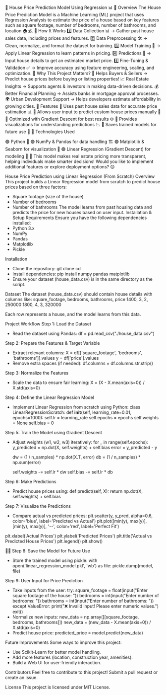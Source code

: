 🏡 House Price Prediction Model Using Regression 📊
🔹 Overview
The House Price Prediction Model is a Machine Learning (ML) project that uses Regression Analysis to estimate the price of a house based on key features such as square footage, number of bedrooms, number of bathrooms, and location 🏠💰.
🔹 How It Works
1️⃣ Data Collection 📊 → Gather past house sales data, including prices and features.
2️⃣ Data Preprocessing 🛠️ → Clean, normalize, and format the dataset for training.
3️⃣ Model Training 🎯 → Apply Linear Regression to learn patterns in pricing.
4️⃣ Predictions 🤖 → Input house details to get an estimated market price.
5️⃣ Fine-Tuning & Validation ✅ → Improve accuracy using feature engineering, scaling, and optimization.
🔹 Why This Project Matters?
🏡 Helps Buyers & Sellers → Predict house prices before buying or listing properties!
📈 Real Estate Insights → Supports agents & investors in making data-driven decisions.
💰 Better Financial Planning → Assists banks in mortgage approval processes.
🌍 Urban Development Support → Helps developers estimate affordability in growing cities.
🔹 Features
🔹 Uses past house sales data for accurate price estimation 📊
🔹 Allows user input to predict custom house prices manually 🎤
🔹 Optimized with Gradient Descent for best results ⚙️
🔹 Provides visualizations for understanding predictions 📉
🔹 Saves trained models for future use 🔄
🔹 Technologies Used

🟢 Python 🐍
🟢 NumPy & Pandas for data handling 🏗️
🟢 Matplotlib & Seaborn for visualization 🎨
🟢 Linear Regression (Gradient Descent) for modeling 📐
🚀 This model makes real estate pricing more transparent, helping individuals make smarter decisions! Would you like to implement additional features or explore deployment options? 😊



House Price Prediction using Linear Regression (From Scratch)
Overview
This project builds a Linear Regression model from scratch to predict house prices based on three factors:
- Square footage (size of the house)
- Number of bedrooms
- Number of bathrooms
The model learns from past housing data and predicts the price for new houses based on user input.
Installation & Setup
Requirements
Ensure you have the following dependencies installed:
- Python 3.x
- NumPy
- Pandas
- Matplotlib
- Pickle

Installation
- Clone the repository:
git clone <your-repo-link>
cd <your-repo-name>
- Install dependencies:
pip install numpy pandas matplotlib
- Ensure your dataset (house_data.csv) is in the same directory as the script.

Dataset
The dataset (house_data.csv) should contain house details with columns like:
square_footage, bedrooms, bathrooms, price
1400, 3, 2, 250000
1800, 4, 3, 320000


Each row represents a house, and the model learns from this data.

Project Workflow
Step 1: Load the Dataset
- Read the dataset using Pandas:
df = pd.read_csv("./house_data.csv")


Step 2: Prepare the Features & Target Variable
- Extract relevant columns:
X = df[['square_footage', 'bedrooms', 'bathrooms']].values
y = df['price'].values
- Remove extra spaces (if needed):
df.columns = df.columns.str.strip()


Step 3: Normalize the Features
- Scale the data to ensure fair learning:
X = (X - X.mean(axis=0)) / X.std(axis=0)


Step 4: Define the Linear Regression Model
- Implement Linear Regression from scratch using Python:
class LinearRegressionScratch:
     def __init__(self, learning_rate=0.01, epochs=1000):
         self.lr = learning_rate
         self.epochs = epochs
         self.weights = None
         self.bias = 0


Step 5: Train the Model using Gradient Descent
- Adjust weights (w1, w2, w3) iteratively:
for _ in range(self.epochs):
     y_predicted = np.dot(X, self.weights) + self.bias
     error = y_predicted - y

     dw = (1 / n_samples) * np.dot(X.T, error)
     db = (1 / n_samples) * np.sum(error)

     self.weights -= self.lr * dw
     self.bias -= self.lr * db


Step 6: Make Predictions
- Predict house prices using:
def predict(self, X):
     return np.dot(X, self.weights) + self.bias


Step 7: Visualize the Predictions
- Compare actual vs predicted prices:
plt.scatter(y, y_pred, alpha=0.6, color='blue', label='Predicted vs Actual')
plt.plot([min(y), max(y)], [min(y), max(y)], '--', color='red', label='Perfect Fit')

plt.xlabel('Actual Prices')
plt.ylabel('Predicted Prices')
plt.title('Actual vs Predicted House Prices')
plt.legend()
plt.show()


Step 8: Save the Model for Future Use
- Store the trained model using pickle:
with open('linear_regression_model.pkl', 'wb') as file:
     pickle.dump(model, file)


Step 9: User Input for Price Prediction
- Take inputs from the user:
try:
     square_footage = float(input("Enter square footage of the house: "))
     bedrooms = int(input("Enter number of bedrooms: "))
     bathrooms = int(input("Enter number of bathrooms: "))
except ValueError:
     print("❌ Invalid input! Please enter numeric values.")
     exit()
- Normalize new inputs:
new_data = np.array([[square_footage, bedrooms, bathrooms]])
new_data = (new_data - X.mean(axis=0)) / X.std(axis=0)
- Predict house price:
predicted_price = model.predict(new_data)



Future Improvements
Some ways to improve this project:
- Use Scikit-Learn for better model handling.
- Add more features (location, construction year, amenities).
- Build a Web UI for user-friendly interaction.

Contributors
Feel free to contribute to this project! Submit a pull request or create an issue.

License
This project is licensed under MIT License.

